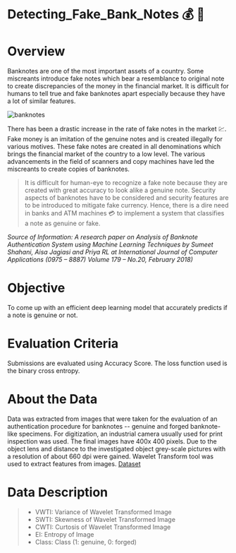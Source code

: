 # Detecting_Fake_Bank_Notes :moneybag: :money_with_wings:
# Overview
Banknotes are one of the most important assets of a country. Some miscreants introduce fake notes which bear a resemblance to original note to create discrepancies of the money in the financial market. It is difficult for humans to tell true and fake banknotes apart especially because they have a lot of similar features.

![banknotes](https://user-images.githubusercontent.com/70197110/112374696-77378180-8cf3-11eb-9377-2c9519319f27.png)



There has been a drastic increase in the rate of fake notes in the market :chart:. Fake money is an imitation of the genuine notes and is created illegally for various motives. These fake notes are created in all denominations which brings the financial market of the country to a low level. The various advancements in the field of scanners and copy machines have led the miscreants to create copies of banknotes.

> It is difficult for human-eye to recognize a fake note because they are created with great accuracy to look alike a genuine note. Security aspects of banknotes have to be considered and security features are to be introduced to mitigate fake currency. Hence, there is a dire need in banks and ATM machines :credit_card: to implement a system that classifies a note as genuine or fake.

*Source of Information: A research paper on Analysis of Banknote Authentication System using Machine Learning Techniques by Sumeet Shahani, Aisa Jagiasi and Priya RL at International Journal of Computer Applications (0975 – 8887) Volume 179 – No.20, February 2018)*

# Objective
To come up with an efficient deep learning model that accurately predicts if a note is genuine or not.

# Evaluation Criteria
Submissions are evaluated using Accuracy Score. The loss function used is the binary cross entropy.

# About the Data
Data was extracted from images that were taken for the evaluation of an authentication procedure for banknotes -- genuine and forged banknote-like specimens. For digitization, an industrial camera usually used for print inspection was used. The final images have 400x 400 pixels. Due to the object lens and distance to the investigated object grey-scale pictures with a resolution of about 660 dpi were gained. Wavelet Transform tool was used to extract features from images.
[Dataset]("https://raw.githubusercontent.com/dphi-official/Datasets/master/bank_note_data/training_set_label.csv" )

# Data Description
> - VWTI: Variance of Wavelet Transformed Image
> - SWTI: Skewness of Wavelet Transformed Image
> - CWTI: Curtosis of Wavelet Transformed Image
> - EI: Entropy of Image
> - Class: Class (1: genuine, 0: forged)



